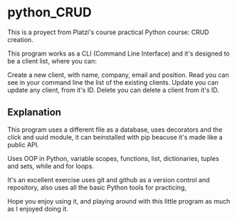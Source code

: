 # python_CRUD

This is a proyect from Platzi's course practical Python course: CRUD creation.

This program works as a CLI (Command Line Interface) and it's designed to be a client list, where you can:

Create a new client, with name, company, email and position. 
Read you can see in your command line the list of the existing clients.
Update you can update any client, from it's ID.
Delete you can delete a client from it's ID.

## Explanation

This program uses a different file as a database, uses decorators and the click and uuid module, it can beinstalled with pip beacuse it's made like a public API.

Uses OOP in Python, variable scopes, functions, list, dictionaries, tuples and sets, while and for loops.

It's an excellent exercise uses git and github as a version control and repository, also uses all the basic Python tools for practicing, 

Hope you enjoy using it, and playing around with this little program as much as I enjoyed doing it.